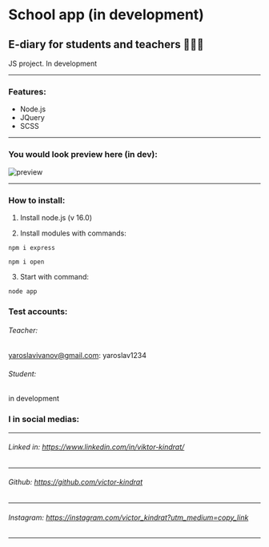 # School app (in development)
E-diary for students and teachers 👨🏻‍🎓
---

JS project. In development

---
### Features: 
- Node.js
- JQuery
- SCSS
---

### You would look preview here (in dev):
![preview](url "preview")

---
### How to install:

1. Install node.js (v 16.0)

2. Install modules with commands:

```
npm i express
```

```
npm i open
```

3. Start with command:

```
node app
```

### Test accounts:
###### Teacher: 

yaroslavivanov@gmail.com: yaroslav1234

###### Student: 

in development
    
### I in social medias:
---

###### Linked in: https://www.linkedin.com/in/viktor-kindrat/
---
###### Github: https://github.com/victor-kindrat
---
###### Instagram: https://instagram.com/victor_kindrat?utm_medium=copy_link
---
